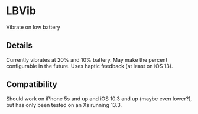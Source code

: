 # LBVib
Vibrate on low battery
## Details
Currently vibrates at 20% and 10% battery. May make the percent configurable in the future. Uses haptic feedback (at least on iOS 13).
## Compatibility
Should work on iPhone 5s and up and iOS 10.3 and up (maybe even lower?), but has only been tested on an Xs running 13.3.
